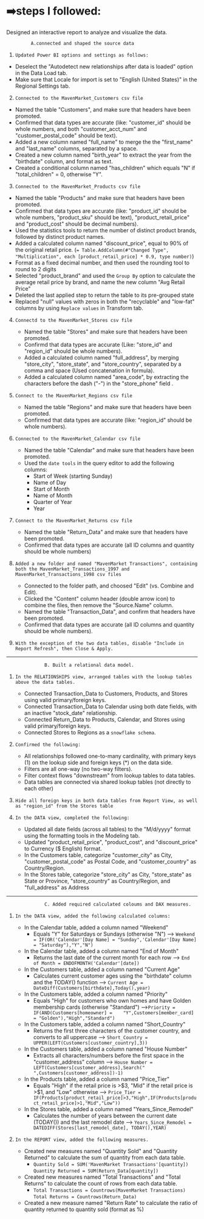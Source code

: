 # ➡️steps I followed:

Designed an interactive report to analyze and visualize the data.
             
             A.connected and shaped the source data
             
1. `Updated Power BI options and settings as follows:` 

  - Deselect the "Autodetect new relationships after data is loaded" option in the Data Load tab.
  - Make sure that Locale for import is set to "English (United States)" in the Regional Settings tab.

2. `Connected to the MavenMarket_Customers csv file`

  - Named the table "Customers", and make sure that headers have been promoted.
  - Confirmed that data types are accurate (like: "customer_id" should be whole numbers, and both "customer_acct_num" and "customer_postal_code" should be text).
  - Added a new column named "full_name" to merge the the "first_name" and "last_name" columns, separated by a space.
  - Created a new column named "birth_year" to extract the year from the "birthdate" column, and format as text.
  - Created a conditional column named "has_children" which equals "N" if "total_children" = 0, otherwise "Y".

3. `Connected to the MavenMarket_Products csv file`

  - Named the table "Products" and make sure that headers have been promoted.
  - Confirmed that data types are accurate (like: "product_id" should be whole numbers, "product_sku" should be text), "product_retail_price" and "product_cost" 
    should be decimal numbers).
  - Used the statistics tools to return the number of distinct product brands, followed by distinct product names.
  - Added a calculated column named "discount_price", equal to 90% of the original retail price.
      (`= Table.AddColumn(#"Changed Type", "Multiplication", each [product_retail_price] * 0.9, type number)`)
  - Format as a fixed decimal number, and then used the rounding tool to round to 2 digits
  - Selected "product_brand" and used the `Group By` option to calculate the average retail price by brand, and name the new column "Avg Retail Price"
  - Deleted the last applied step to return the table to its pre-grouped state
  - Replaced "null" values with zeros in both the "recyclable" and "low-fat" columns by using `Replace values` in Transform tab.

4. `Connectd to the MavenMarket_Stores csv file`

   - Named the table "Stores" and make sure that headers have been promoted.
   - Confirmd that data types are accurate (Like: "store_id" and "region_id" should be whole numbers).
   - Added a calculated column named "full_address", by merging "store_city", "store_state", and "store_country", separated by a comma and space 
     (Used concatenation in formula).
   - Added a calculated column named "area_code", by extracting the characters before the dash ("-") in the "store_phone" field .

5. `Connect to the MavenMarket_Regions csv file`

   - Named the table "Regions" and make sure that headers have been promoted.
   - Confirmed that data types are accurate (like: "region_id" should be whole numbers).

6. `Connected to the MavenMarket_Calendar csv file`

   - Named the table "Calendar" and make sure that headers have been promoted.
   - Used the `date tools` in the query editor to add the following columns:
      - Start of Week (starting Sunday)
      - Name of Day
      - Start of Month
      - Name of Month
      - Quarter of Year
      - Year

7. `Connect to the MavenMarket_Returns csv file`

    - Named the table "Return_Data" and make sure that headers have been promoted.
    - Confirmed that data types are accurate (all ID columns and quantity should be whole numbers)

8. `Added a new folder and named "MavenMarket Transactions", containing both the MavenMarket_Transactions_1997 and MavenMarket_Transactions_1998 csv files`

    - Connected to the folder path, and choosed "Edit" (vs. Combine and Edit).
    - Clicked the "Content" column header (double arrow icon) to combine the files, then remove the "Source.Name" column.
    - Named the table "Transaction_Data", and confirm that headers have been promoted.
    - Confirmed that data types are accurate (all ID columns and quantity should be whole numbers).

9. `With the exception of the two data tables, disable "Include in Report Refresh", then Close & Apply.`
---
                  B. Built a relational data model.
                  
1. `In the RELATIONSHIPS view, arranged tables with the lookup tables above the data tables.`

    - Connected Transaction_Data to Customers, Products, and Stores using valid primary/foreign keys. 
    - Connected Transaction_Data to Calendar using both date fields, with an inactive "stock_date" relationship.
    - Connected Return_Data to Products, Calendar, and Stores using valid primary/foreign keys.
    - Connected Stores to Regions as a `snowflake schema`.

2. `Confirmed the following:`

    - All relationships followed one-to-many cardinality, with primary keys (1) on the lookup side and foreign keys (*) on the data side.
    - Filters are all one-way (no two-way filters).
    - Filter context flows "downstream" from lookup tables to data tables.
    - Data tables are connected via shared lookup tables (not directly to each other)

3. `Hide all foreign keys in both data tables from Report View, as well as "region_id" from the Stores table`

4. `In the DATA view, completed the following:`
    - Updated all date fields (across all tables) to the "M/d/yyyy" format using the formatting tools in the Modeling tab.
    - Updated "product_retail_price", "product_cost", and "discount_price" to Currency ($ English) format.
    - In the Customers table, categorize "customer_city" as City, "customer_postal_code" as Postal Code, and "customer_country" as Country/Region.
    - In the Stores table, categorize "store_city" as City, "store_state" as State or Province, "store_country" as Country/Region, and "full_address" as Address 
---
                    
                  C. Added required calculated coloums and DAX measures.

1. `In the DATA view, added the following calculated columns:`
   - In the Calendar table, added a column named "Weekend"
      - Equals "Y" for Saturdays or Sundays (otherwise "N")  --> `Weekend = IF(OR('Calendar'[Day Name] = "Sunday",'Calendar'[Day Name] = "Saturday"),"Y","N")`
   - In the Calendar table, added a column named "End of Month"
      - Returns the last date of the current month for each row --> `End of Month = ENDOFMONTH('Calendar'[date])`
   - In the Customers table, added a column named "Current Age"
      - Calculates current customer ages using the "birthdate" column and the TODAY() function --> `Current Age = DateDiff(Customers[birthdate],Today(),year)`
   - In the Customers table, added a column named "Priority"
      - Equals "High" for customers who own homes and have Golden membership cards (otherwise "Standard") -->`Priority = IF(AND(Customers[homeowner] =    "Y",Customers[member_card] = "Golden"),"High","Standard")`
   - In the Customers table, added a column named "Short_Country"
      - Returns the first three characters of the customer country, and converts to all uppercase --> `Short_Country = UPPER(LEFT(Customers[customer_country],3))`
   - In the Customers table, added a column named "House Number"
      - Extracts all characters/numbers before the first space in the "customer_address" column --> `House Number = LEFT(Customers[customer_address],Search(" ",Customers[customer_address])-1)`
   - In the Products table, added a column named "Price_Tier"
      - Equals "High" if the retail price is >$3, "Mid" if the retail price is >$1, and "Low" otherwise --> `Price_Tier = IF(Products[product_retail_price]>3,"High",IF(Products[product_retail_price]>1,"Mid","Low"))`
   - In the Stores table, added a column named "Years_Since_Remodel"
      - Calculates the number of years between the current date (TODAY()) and the last remodel date --> `Years_Since_Remodel = DATEDIFF(Stores[last_remodel_date], TODAY(),YEAR)`

2. `In the REPORT view, added the following measures.`

   - Created new measures named "Quantity Sold" and "Quantity Returned" to calculate the sum of quantity from each data table.
      - `Quantity Sold = SUM('MavenMarket Transactions'[quantity])` `Quantity Returned = SUM(Return_Data[quantity])`
   - Created new measures named "Total Transactions" and "Total Returns" to calculate the count of rows from each data table.
      - `Total Transactions = Countrows(MavenMarket Transactions)` `Total Returns = Countrows(Return_Data)`
   - Created a new measure named "Return Rate" to calculate the ratio of quantity returned to quantity sold (format as %)
